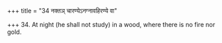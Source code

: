 +++
title = "34 नक्तञ् चारण्येऽनग्नावहिरण्ये वा"

+++
34. At night (he shall not study) in a wood, where there is no fire nor gold.
